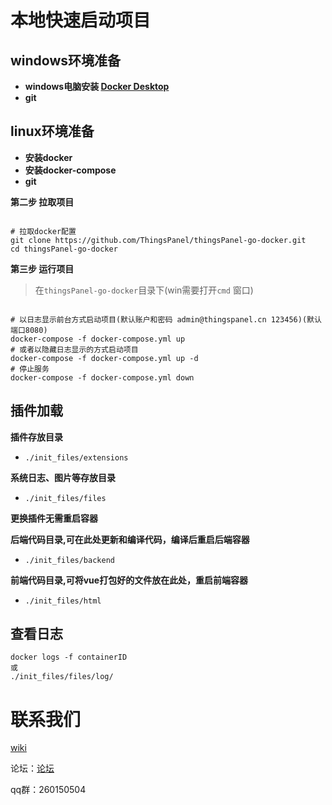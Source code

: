 # 本地快速启动项目

## windows环境准备
- **windows电脑安装 [Docker Desktop](https://www.docker.com/products/docker-desktop)**
- **git**
## linux环境准备
- **安装docker**
- **安装docker-compose**
- **git**

**第二步 拉取项目**

```

# 拉取docker配置
git clone https://github.com/ThingsPanel/thingsPanel-go-docker.git
cd thingsPanel-go-docker
```


**第三步 运行项目**

> 在`thingsPanel-go-docker`目录下(win需要打开`cmd` 窗口)

```

# 以日志显示前台方式启动项目(默认账户和密码 admin@thingspanel.cn 123456)(默认端口8080)
docker-compose -f docker-compose.yml up
# 或者以隐藏日志显示的方式启动项目
docker-compose -f docker-compose.yml up -d
# 停止服务
docker-compose -f docker-compose.yml down
```


## 插件加载

**插件存放目录**

- `./init_files/extensions`

**系统日志、图片等存放目录**

- `./init_files/files`

**更换插件无需重启容器**

**后端代码目录,可在此处更新和编译代码，编译后重启后端容器**

- `./init_files/backend`

**前端代码目录,可将vue打包好的文件放在此处，重启前端容器**

- `./init_files/html`

## 查看日志

```
docker logs -f containerID
或
./init_files/files/log/
```
# 联系我们

[wiki](http://wiki.thingspanel.cn/index.php?title=%E9%A6%96%E9%A1%B5)

论坛：[论坛](http://forum.thingspanel.cn/)

qq群：260150504
